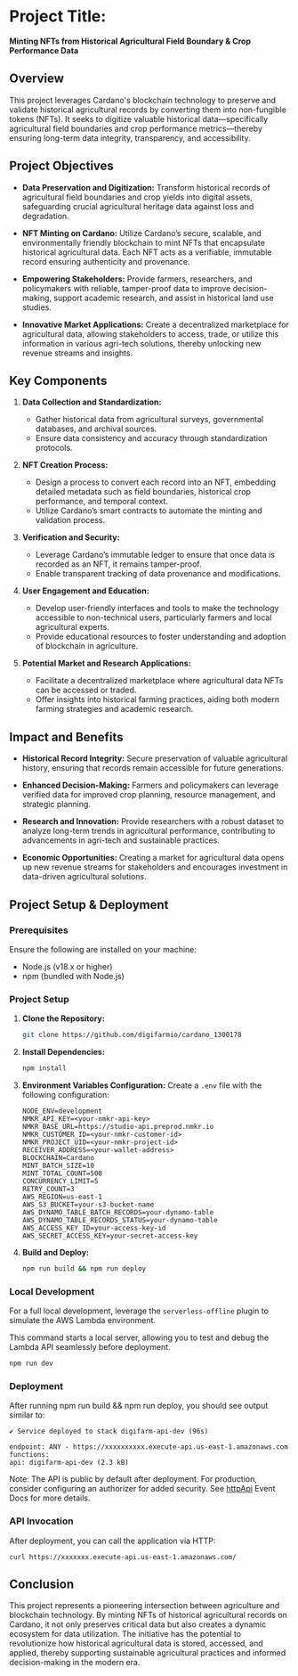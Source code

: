 # Project Title:

**Minting NFTs from Historical Agricultural Field Boundary & Crop Performance Data**

## Overview

This project leverages Cardano's blockchain technology to preserve and validate historical agricultural records by converting them into non-fungible tokens (NFTs). It seeks to digitize valuable historical data—specifically agricultural field boundaries and crop performance metrics—thereby ensuring long-term data integrity, transparency, and accessibility.

## Project Objectives

- **Data Preservation and Digitization:**
  Transform historical records of agricultural field boundaries and crop yields into digital assets, safeguarding crucial agricultural heritage data against loss and degradation.

- **NFT Minting on Cardano:**
  Utilize Cardano’s secure, scalable, and environmentally friendly blockchain to mint NFTs that encapsulate historical agricultural data. Each NFT acts as a verifiable, immutable record ensuring authenticity and provenance.

- **Empowering Stakeholders:**
  Provide farmers, researchers, and policymakers with reliable, tamper-proof data to improve decision-making, support academic research, and assist in historical land use studies.

- **Innovative Market Applications:**
  Create a decentralized marketplace for agricultural data, allowing stakeholders to access, trade, or utilize this information in various agri-tech solutions, thereby unlocking new revenue streams and insights.

## Key Components

1. **Data Collection and Standardization:**

   - Gather historical data from agricultural surveys, governmental databases, and archival sources.
   - Ensure data consistency and accuracy through standardization protocols.

2. **NFT Creation Process:**

   - Design a process to convert each record into an NFT, embedding detailed metadata such as field boundaries, historical crop performance, and temporal context.
   - Utilize Cardano’s smart contracts to automate the minting and validation process.

3. **Verification and Security:**

   - Leverage Cardano’s immutable ledger to ensure that once data is recorded as an NFT, it remains tamper-proof.
   - Enable transparent tracking of data provenance and modifications.

4. **User Engagement and Education:**

   - Develop user-friendly interfaces and tools to make the technology accessible to non-technical users, particularly farmers and local agricultural experts.
   - Provide educational resources to foster understanding and adoption of blockchain in agriculture.

5. **Potential Market and Research Applications:**
   - Facilitate a decentralized marketplace where agricultural data NFTs can be accessed or traded.
   - Offer insights into historical farming practices, aiding both modern farming strategies and academic research.

## Impact and Benefits

- **Historical Record Integrity:**
  Secure preservation of valuable agricultural history, ensuring that records remain accessible for future generations.

- **Enhanced Decision-Making:**
  Farmers and policymakers can leverage verified data for improved crop planning, resource management, and strategic planning.

- **Research and Innovation:**
  Provide researchers with a robust dataset to analyze long-term trends in agricultural performance, contributing to advancements in agri-tech and sustainable practices.

- **Economic Opportunities:**
  Creating a market for agricultural data opens up new revenue streams for stakeholders and encourages investment in data-driven agricultural solutions.

## Project Setup & Deployment

### Prerequisites

Ensure the following are installed on your machine:

- Node.js (v18.x or higher)
- npm (bundled with Node.js)

### Project Setup

1. **Clone the Repository:**

   ```bash
   git clone https://github.com/digifarmio/cardano_1300178
   ```

2. **Install Dependencies:**

   ```bash
   npm install
   ```

3. **Environment Variables Configuration:**
   Create a `.env` file with the following configuration:

   ```env
   NODE_ENV=development
   NMKR_API_KEY=<your-nmkr-api-key>
   NMKR_BASE_URL=https://studio-api.preprod.nmkr.io
   NMKR_CUSTOMER_ID=<your-nmkr-customer-id>
   NMKR_PROJECT_UID=<your-nmkr-project-id>
   RECEIVER_ADDRESS=<your-wallet-address>
   BLOCKCHAIN=Cardano
   MINT_BATCH_SIZE=10
   MINT_TOTAL_COUNT=500
   CONCURRENCY_LIMIT=5
   RETRY_COUNT=3
   AWS_REGION=us-east-1
   AWS_S3_BUCKET=your-s3-bucket-name
   AWS_DYNAMO_TABLE_BATCH_RECORDS=your-dynamo-table
   AWS_DYNAMO_TABLE_RECORDS_STATUS=your-dynamo-table
   AWS_ACCESS_KEY_ID=your-access-key-id
   AWS_SECRET_ACCESS_KEY=your-secret-access-key
   ```

4. **Build and Deploy:**
   ```bash
   npm run build && npm run deploy
   ```

### Local Development

For a full local development, leverage the `serverless-offline` plugin to simulate the AWS Lambda environment.

This command starts a local server, allowing you to test and debug the Lambda API seamlessly before deployment.

```bash
npm run dev
```

### Deployment

After running npm run build && npm run deploy, you should see output similar to:

```Deploying "digifarm-api" to stage "dev" (us-east-1)
✔ Service deployed to stack digifarm-api-dev (96s)

endpoint: ANY - https://xxxxxxxxxx.execute-api.us-east-1.amazonaws.com
functions:
api: digifarm-api-dev (2.3 kB)
```

Note: The API is public by default after deployment. For production, consider configuring an authorizer for added security. See [httpApi](https://www.serverless.com/framework/docs/providers/aws/events/http-api) Event Docs for more details.

### API Invocation

After deployment, you can call the application via HTTP:

```
curl https://xxxxxxx.execute-api.us-east-1.amazonaws.com/
```

## Conclusion

This project represents a pioneering intersection between agriculture and blockchain technology. By minting NFTs of historical agricultural records on Cardano, it not only preserves critical data but also creates a dynamic ecosystem for data utilization. The initiative has the potential to revolutionize how historical agricultural data is stored, accessed, and applied, thereby supporting sustainable agricultural practices and informed decision-making in the modern era.
